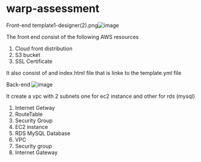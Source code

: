 # warp-assessment
Front-end
template1-designer(2).png![image](https://user-images.githubusercontent.com/51120436/127410511-197cd156-3426-4d45-9c48-ee21ef229b66.png)


The front  end consist of  the following  AWS resources

1. Cloud front distribution 
2. S3 bucket
3. SSL Certificate

It also consist of and index.html file that is linke to the template.yml file



Back-end 
![image](https://user-images.githubusercontent.com/51120436/127409974-a8c491df-5fd9-434a-b69b-00e580c35852.png)

It create a vpc with 2 subnets one for ec2 instance and other for rds (mysql)
1. Internet Getway
2. RouteTable
3. Security Group
4. EC2 instance
5. RDS MySQL Database
6. VPC 
7. Security group
8. Internet Gateway
